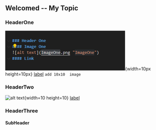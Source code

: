 ## Welcomed -- My Topic
### HeaderOne
![alt text](ImageOne.PNG "ImageOne"){width=10px height=10px}
[label](http://example.com)
```add 10x10  image ```




### HeaderTwo
![alt text](ImageTwo.PNG "ImageTwo"){width=10 height=10}
[label](http://example.com)


 
### HeaderThree
#### SubHeader
